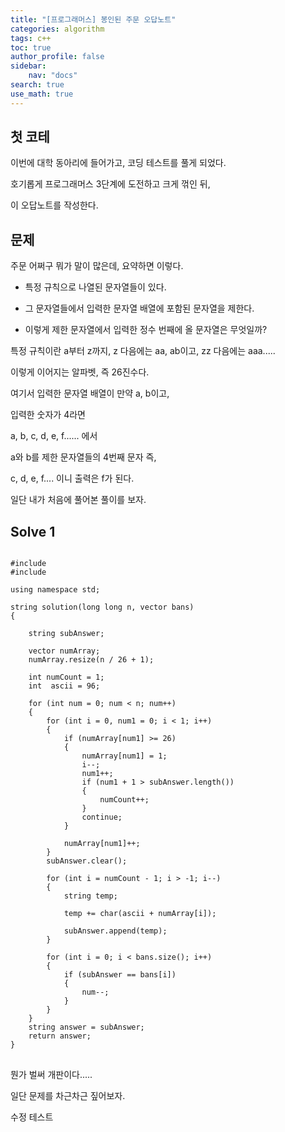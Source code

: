 ```yaml
---
title: "[프로그래머스] 봉인된 주문 오답노트"
categories: algorithm
tags: c++
toc: true
author_profile: false
sidebar:
    nav: "docs"
search: true
use_math: true
---
```


## 첫 코테

이번에 대학 동아리에 들어가고, 코딩 테스트를 풀게 되었다.

호기롭게 프로그래머스 3단계에 도전하고 크게 꺾인 뒤, 

이 오답노트를 작성한다.

## 문제

주문 어쩌구 뭐가 말이 많은데, 요약하면 이렇다.

- 특정 규칙으로 나열된 문자열들이 있다.

- 그 문자열들에서 입력한 문자열 배열에 포함된 문자열을 제한다.

- 이렇게 제한 문자열에서 입력한 정수 번째에 올 문자열은 무엇일까?

특정 규칙이란 a부터 z까지, z 다음에는 aa, ab이고, zz 다음에는 aaa.....

이렇게 이어지는 알파벳, 즉 26진수다.

여기서 입력한 문자열 배열이 만약 a, b이고,

입력한 숫자가 4라면

a, b, c, d, e, f...... 에서

a와 b를 제한 문자열들의 4번째 문자 즉,

c, d, e, f.... 이니 출력은 f가 된다.

일단 내가 처음에 풀어본 풀이를 보자.


## Solve 1

<pre>
<code>
#include <string>
#include <vector>

using namespace std;

string solution(long long n, vector<string> bans) 
{

    string subAnswer;

    vector<short> numArray;
    numArray.resize(n / 26 + 1);

    int numCount = 1;
    int  ascii = 96;

    for (int num = 0; num < n; num++)
    {
        for (int i = 0, num1 = 0; i < 1; i++)
        {
            if (numArray[num1] >= 26)
            {
                numArray[num1] = 1;
                i--;
                num1++;
                if (num1 + 1 > subAnswer.length())
                {
                    numCount++;
                }
                continue;
            }

            numArray[num1]++;
        }
        subAnswer.clear();

        for (int i = numCount - 1; i > -1; i--)
        {
            string temp;

            temp += char(ascii + numArray[i]);

            subAnswer.append(temp);
        }

        for (int i = 0; i < bans.size(); i++)
        {
            if (subAnswer == bans[i])
            {
                num--;
            }
        }
    }
    string answer = subAnswer;
    return answer;
}
</code>
</pre>

뭔가 벌써 개판이다.....

일단 문제를 차근차근 짚어보자.

수정 테스트
